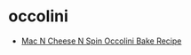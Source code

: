 # occolini

 * [Mac N Cheese N Spin Occolini Bake Recipe](../../index/m/mac-n-cheese-n-spin-occolini-bake-recipe.json)
